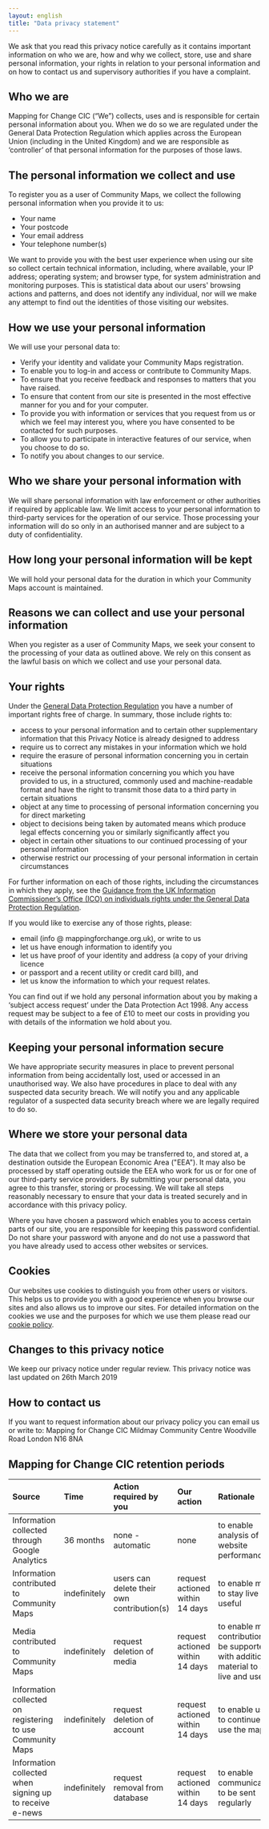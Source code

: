 ```yaml
---
layout: english
title: "Data privacy statement"
---
```


We ask that you read this privacy notice carefully as it contains important information on who we are, how and why we collect, store, use and share personal information, your rights in relation to your personal information and on how to contact us and supervisory authorities if you have a complaint.

## Who we are

Mapping for Change CIC (“We”) collects, uses and is responsible for certain personal information about you. When we do so we are regulated under the General Data Protection Regulation which applies across the European Union (including in the United Kingdom) and we are responsible as ‘controller’ of that personal information for the purposes of those laws.

## The personal information we collect and use

To register you as a user of Community Maps, we collect the following personal information when you provide it to us:
- Your name
- Your postcode
- Your email address
- Your telephone number(s)

We want to provide you with the best user experience when using our site so collect certain technical information, including, where available, your IP address; operating system; and browser type, for system administration and monitoring purposes. This is statistical data about our users' browsing actions and patterns, and does not identify any individual, nor will we make any attempt to find out the identities of those visiting our websites.

## How we use your personal information

We will use your personal data to:
- Verify your identity and validate your Community Maps registration. 
- To enable you to log-in and access or contribute to Community Maps.
- To ensure that you receive feedback and responses to matters that you have raised.
- To ensure that content from our site is presented in the most effective manner for you and for your computer.
- To provide you with information or services that you request from us or which we feel may interest you, where you have consented to be contacted for such purposes.
- To allow you to participate in interactive features of our service, when you choose to do so.
- To notify you about changes to our service.

## Who we share your personal information with 

We will share personal information with law enforcement or other authorities if required by applicable law. We limit access to your personal information to third-party services for the operation of our service. Those processing your information will do so only in an authorised manner and are subject to a duty of confidentiality.

## How long your personal information will be kept

We will hold your personal data for the duration in which your Community Maps account is maintained.

## Reasons we can collect and use your personal information
When you register as a user of Community Maps, we seek your consent to the processing of your data as outlined above.  We rely on this consent as the lawful basis on which we collect and use your personal data.

## Your rights

Under the [General Data Protection Regulation](http://eur-lex.europa.eu/legal-content/EN/TXT/PDF/?uri=CELEX:32016R0679&from=EN) you have a number of important rights free of charge. In summary, those include rights to:
- access to your personal information and to certain other supplementary information that this Privacy Notice is already designed to address
- require us to correct any mistakes in your information which we hold
- require the erasure of personal information concerning you in certain situations
- receive the personal information concerning you which you have provided to us, in a structured, commonly used and machine-readable format and have the right to transmit those data to a third party in certain situations
- object at any time to processing of personal information concerning you for direct marketing
- object to decisions being taken by automated means which produce legal effects concerning you or similarly significantly affect you
- object in certain other situations to our continued processing of your personal information
- otherwise restrict our processing of your personal information in certain circumstances

For further information on each of those rights, including the circumstances in which they apply, see the [Guidance from the UK Information Commissioner’s Office (ICO) on individuals rights under the General Data Protection Regulation](http://ico.org.uk/for-organisations/guide-to-the-general-data-protection-regulation-gdpr/individual-rights/).

If you would like to exercise any of those rights, please:
- email (info @ mappingforchange.org.uk), or write to us
- let us have enough information to identify you
- let us have proof of your identity and address (a copy of your driving licence
- or passport and a recent utility or credit card bill), and
- let us know the information to which your request relates.

You can find out if we hold any personal information about you by making a ‘subject access request’ under the Data Protection Act 1998. Any access request may be subject to a fee of £10 to meet our costs in providing you with details of the information we hold about you.

## Keeping your personal information secure

We have appropriate security measures in place to prevent personal information from being accidentally lost, used or accessed in an unauthorised way. We also have procedures in place to deal with any suspected data security breach. We will notify you and any applicable regulator of a suspected data security breach where we are legally required to do so.

## Where we store your personal data

The data that we collect from you may be transferred to, and stored at, a destination outside the European Economic Area ("EEA"). It may also be processed by staff operating outside the EEA who work for us or for one of our third-party service providers. By submitting your personal data, you agree to this transfer, storing or processing. We will take all steps reasonably necessary to ensure that your data is treated securely and in accordance with this privacy policy.

Where you have chosen a password which enables you to access certain parts of our site, you are responsible for keeping this password confidential. Do not share your password with anyone and do not use a password that you have already used to access other websites or services.

## Cookies
Our websites use cookies to distinguish you from other users or visitors. This helps us to provide you with a good experience when you browse our sites and also allows us to improve our sites. For detailed information on the cookies we use and the purposes for which we use them please read our [cookie policy](http://help.communitymaps.org.uk/en/cookie-policy.html).

## Changes to this privacy notice
We keep our privacy notice under regular review. This privacy notice was last updated on 26th March 2019

## How to contact us
If you want to request information about our privacy policy you can email us or write to:
Mapping for Change CIC
Mildmay Community Centre
Woodville Road
London
N16 8NA

## Mapping for Change CIC retention periods

| Source | Time | Action required by you | Our action | Rationale |
| :----- | :--- | :--------------------- | :--------- | :-------- |
| Information collected through Google Analytics |	36 months |	none - automatic |	none |	to enable analysis of website performance |
| Information contributed to Community Maps	| indefinitely |	users can delete their own contribution(s)	| request actioned within 14 days |	to enable maps to stay live and useful |
| Media contributed to Community Maps |	indefinitely	| request deletion of media |	request actioned within 14 days |	to enable map contributions to be supported with additional material to stay live and useful |
| Information collected on registering to use Community Maps |	indefinitely	| request deletion of account | request actioned within 14 days	| to enable users to continue to use the maps |
| Information collected when signing up to receive e-news |	indefinitely	| request removal from database |	request actioned within 14 days |	to enable communications to be sent regularly |
